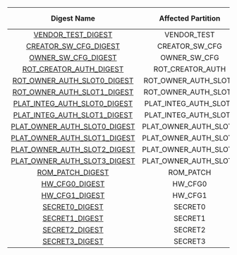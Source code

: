<!--
DO NOT EDIT THIS FILE DIRECTLY.
It has been generated with ./util/topgen.py -t hw/top_darjeeling/data/top_darjeeling.hjson
-->

|                             Digest Name                             |   Affected Partition  |  Calculated by HW  |
|:-------------------------------------------------------------------:|:---------------------:|:------------------:|
|           [VENDOR_TEST_DIGEST](#Reg_vendor_test_digest_0)           |      VENDOR_TEST      |         no         |
|        [CREATOR_SW_CFG_DIGEST](#Reg_creator_sw_cfg_digest_0)        |    CREATOR_SW_CFG     |         no         |
|          [OWNER_SW_CFG_DIGEST](#Reg_owner_sw_cfg_digest_0)          |     OWNER_SW_CFG      |         no         |
|      [ROT_CREATOR_AUTH_DIGEST](#Reg_rot_creator_auth_digest_0)      |   ROT_CREATOR_AUTH    |         no         |
|  [ROT_OWNER_AUTH_SLOT0_DIGEST](#Reg_rot_owner_auth_slot0_digest_0)  | ROT_OWNER_AUTH_SLOT0  |         no         |
|  [ROT_OWNER_AUTH_SLOT1_DIGEST](#Reg_rot_owner_auth_slot1_digest_0)  | ROT_OWNER_AUTH_SLOT1  |         no         |
| [PLAT_INTEG_AUTH_SLOT0_DIGEST](#Reg_plat_integ_auth_slot0_digest_0) | PLAT_INTEG_AUTH_SLOT0 |         no         |
| [PLAT_INTEG_AUTH_SLOT1_DIGEST](#Reg_plat_integ_auth_slot1_digest_0) | PLAT_INTEG_AUTH_SLOT1 |         no         |
| [PLAT_OWNER_AUTH_SLOT0_DIGEST](#Reg_plat_owner_auth_slot0_digest_0) | PLAT_OWNER_AUTH_SLOT0 |         no         |
| [PLAT_OWNER_AUTH_SLOT1_DIGEST](#Reg_plat_owner_auth_slot1_digest_0) | PLAT_OWNER_AUTH_SLOT1 |         no         |
| [PLAT_OWNER_AUTH_SLOT2_DIGEST](#Reg_plat_owner_auth_slot2_digest_0) | PLAT_OWNER_AUTH_SLOT2 |         no         |
| [PLAT_OWNER_AUTH_SLOT3_DIGEST](#Reg_plat_owner_auth_slot3_digest_0) | PLAT_OWNER_AUTH_SLOT3 |         no         |
|             [ROM_PATCH_DIGEST](#Reg_rom_patch_digest_0)             |       ROM_PATCH       |         no         |
|               [HW_CFG0_DIGEST](#Reg_hw_cfg0_digest_0)               |        HW_CFG0        |        yes         |
|               [HW_CFG1_DIGEST](#Reg_hw_cfg1_digest_0)               |        HW_CFG1        |        yes         |
|               [SECRET0_DIGEST](#Reg_secret0_digest_0)               |        SECRET0        |        yes         |
|               [SECRET1_DIGEST](#Reg_secret1_digest_0)               |        SECRET1        |        yes         |
|               [SECRET2_DIGEST](#Reg_secret2_digest_0)               |        SECRET2        |        yes         |
|               [SECRET3_DIGEST](#Reg_secret3_digest_0)               |        SECRET3        |        yes         |
